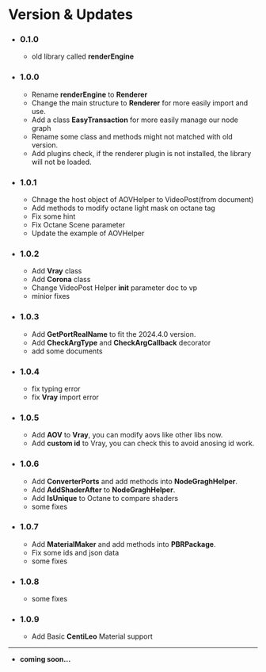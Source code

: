# Version & Updates

- ### 0.1.0
  - old library called **renderEngine**

- ### 1.0.0
  - Rename **renderEngine** to **Renderer**
  - Change the main structure to **Renderer** for more easily import and use.
  - Add a class **EasyTransaction** for more easily manage our node graph
  - Rename some class and methods might not matched with old version.
  - Add plugins check, if the renderer plugin is not installed, the library will not be loaded.

- ### 1.0.1
  - Chnage the host object of AOVHelper to VideoPost(from document)
  - Add methods to modify octane light mask on octane tag
  - Fix some hint
  - Fix Octane Scene parameter
  - Update the example of AOVHelper
- ### 1.0.2
  - Add **Vray** class
  - Add **Corona** class
  - Change VideoPost Helper __init__ parameter doc to vp
  - minior fixes
- ### 1.0.3
  - Add **GetPortRealName** to fit the 2024.4.0 version.
  - Add **CheckArgType** and **CheckArgCallback** decorator
  - add some documents
- ### 1.0.4
  - fix typing error
  - fix **Vray** import error
- ### 1.0.5
  - Add **AOV** to **Vray**, you can modify aovs like other libs now.
  - Add **custom id** to Vray, you can check this to avoid anosing id work.

- ### 1.0.6
  - Add **ConverterPorts** and add methods into **NodeGraghHelper**.
  - Add **AddShaderAfter** to **NodeGraghHelper**.
  - Add **IsUnique** to Octane to compare shaders
  - some fixes
- ### 1.0.7
  - Add **MaterialMaker** and add methods into **PBRPackage**.
  - Fix some ids and json data
  - some fixes
- ### 1.0.8
  - some fixes
- ### 1.0.9
  - Add Basic **CentiLeo** Material support
---
- __coming soon...__